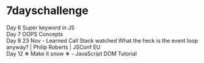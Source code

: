 # 7dayschallenge
Day 6 Super keyword in JS <br/>
Day 7 OOPS Concepts <br/>
Day 8 23 Nov - Learned Call Stack watched What the heck is the event loop anyway? | Philip Roberts | JSConf EU <br/>
Day 12 ❄ Make it snow ❄ - JavaScript DOM Tutorial

